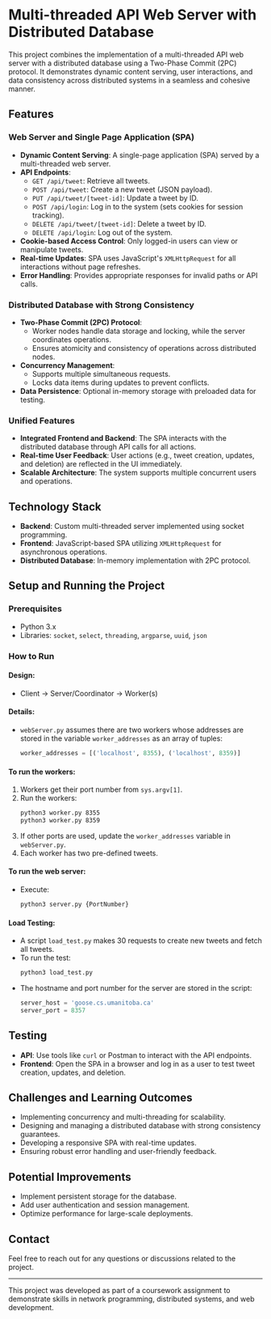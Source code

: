 # Multi-threaded API Web Server with Distributed Database

This project combines the implementation of a multi-threaded API web server with a distributed database using a Two-Phase Commit (2PC) protocol. It demonstrates dynamic content serving, user interactions, and data consistency across distributed systems in a seamless and cohesive manner.

## Features

### Web Server and Single Page Application (SPA)
- **Dynamic Content Serving**: A single-page application (SPA) served by a multi-threaded web server.
- **API Endpoints**:
  - `GET /api/tweet`: Retrieve all tweets.
  - `POST /api/tweet`: Create a new tweet (JSON payload).
  - `PUT /api/tweet/[tweet-id]`: Update a tweet by ID.
  - `POST /api/login`: Log in to the system (sets cookies for session tracking).
  - `DELETE /api/tweet/[tweet-id]`: Delete a tweet by ID.
  - `DELETE /api/login`: Log out of the system.
- **Cookie-based Access Control**: Only logged-in users can view or manipulate tweets.
- **Real-time Updates**: SPA uses JavaScript's `XMLHttpRequest` for all interactions without page refreshes.
- **Error Handling**: Provides appropriate responses for invalid paths or API calls.

### Distributed Database with Strong Consistency
- **Two-Phase Commit (2PC) Protocol**:
  - Worker nodes handle data storage and locking, while the server coordinates operations.
  - Ensures atomicity and consistency of operations across distributed nodes.
- **Concurrency Management**:
  - Supports multiple simultaneous requests.
  - Locks data items during updates to prevent conflicts.
- **Data Persistence**: Optional in-memory storage with preloaded data for testing.

### Unified Features
- **Integrated Frontend and Backend**: The SPA interacts with the distributed database through API calls for all actions.
- **Real-time User Feedback**: User actions (e.g., tweet creation, updates, and deletion) are reflected in the UI immediately.
- **Scalable Architecture**: The system supports multiple concurrent users and operations.

## Technology Stack
- **Backend**: Custom multi-threaded server implemented using socket programming.
- **Frontend**: JavaScript-based SPA utilizing `XMLHttpRequest` for asynchronous operations.
- **Distributed Database**: In-memory implementation with 2PC protocol.

## Setup and Running the Project

### Prerequisites
- Python 3.x
- Libraries: `socket`, `select`, `threading`, `argparse`, `uuid`, `json`

### How to Run

#### Design:
  - Client → Server/Coordinator → Worker(s)

#### Details:
- `webServer.py` assumes there are two workers whose addresses are stored in the variable `worker_addresses` as an array of tuples:
  ```python
  worker_addresses = [('localhost', 8355), ('localhost', 8359)]
  ```

#### To run the workers:
1. Workers get their port number from `sys.argv[1]`.
2. Run the workers:
   ```bash
   python3 worker.py 8355
   python3 worker.py 8359
   ```
3. If other ports are used, update the `worker_addresses` variable in `webServer.py`.
4. Each worker has two pre-defined tweets.

#### To run the web server:
- Execute:
  ```bash
  python3 server.py {PortNumber}
  ```

#### Load Testing:
- A script `load_test.py` makes 30 requests to create new tweets and fetch all tweets.
- To run the test:
  ```bash
  python3 load_test.py
  ```
- The hostname and port number for the server are stored in the script:
  ```python
  server_host = 'goose.cs.umanitoba.ca'
  server_port = 8357
  ```

## Testing
- **API**: Use tools like `curl` or Postman to interact with the API endpoints.
- **Frontend**: Open the SPA in a browser and log in as a user to test tweet creation, updates, and deletion.

## Challenges and Learning Outcomes
- Implementing concurrency and multi-threading for scalability.
- Designing and managing a distributed database with strong consistency guarantees.
- Developing a responsive SPA with real-time updates.
- Ensuring robust error handling and user-friendly feedback.

## Potential Improvements
- Implement persistent storage for the database.
- Add user authentication and session management.
- Optimize performance for large-scale deployments.

## Contact
Feel free to reach out for any questions or discussions related to the project.

---

This project was developed as part of a coursework assignment to demonstrate skills in network programming, distributed systems, and web development.